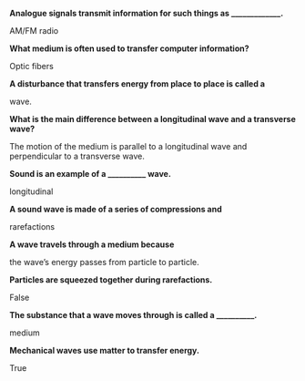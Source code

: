 **Analogue signals transmit information for such things as _____________.**

AM/FM radio

**What medium is often used to transfer computer information?**

Optic fibers

**A disturbance that transfers energy from place to place is called a**

wave.

**What is the main difference between a longitudinal wave and a transverse wave?**

The motion of the medium is parallel to a longitudinal wave and perpendicular to a transverse wave.

**Sound is an example of a __________ wave.**

longitudinal

**A sound wave is made of a series of compressions and**

rarefactions

**A wave travels through a medium because**

the wave’s energy passes from particle to particle.

**Particles are squeezed together during rarefactions.**

False

**The substance that a wave moves through is called a __________.**

medium

**Mechanical waves use matter to transfer energy.**

True
